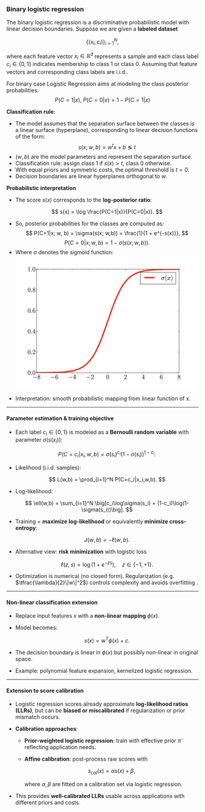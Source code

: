 ### Binary logistic regression

The binary logistic regression is a discriminative probabilistic model with linear decision boundaries. 
Suppose we are given a **labeled dataset**

$$
\{(x_i, c_i)\}_{i=1}^N,
$$

where each feature vector $x_i \in \mathbb{R}^d$ represents a sample and each class label $c_i \in \{0,1\}$ indicates membership to class 1 or class 0. Assuming that feature vectors and corresponding class labels are i.i.d.. 

For binary case Logistic Regression aims at modeling the class posterior probabilities.
$$
P(C=1|x), \ P(C=0|x)=1-P(C=1|x)
$$

**Classification rule**:
- The model assumes that the separation surface between the classes
is a linear surface (hyperplane), corresponding to linear decision
functions of the form:
  $$
  s(x; w, b)=w^tx+b  \lessgtr t
  $$
- $(w,b)$ are the model parameters and represent the separation
surface.
- Classification rule: assign class 1 if $s(x)> t$, class 0 otherwise.
- With equal priors and symmetric costs, the optimal threshold is $t=0$.
- Decision boundaries are linear hyperplanes orthogonal to $w$.

**Probabilistic interpretation** 
* The score $s(x)$ corresponds to the **log-posterior ratio**:

  $$
  s(x) = \log \frac{P(C=1|x)}{P(C=0|x)}.
  $$
- So, posterior probabilities for the classes are computed as: 
  $$
  P(C=1|x; w, b) = \sigma(s(x; w,b)) = \frac{1}{1 + e^{-s(x)}}, 
  $$
  $$
  P(C=0|x; w,b) = 1 - \sigma(s(x;w,b)).
  $$
- Where $\sigma$ denotes the sigmoid function:
![sigmoid](./sigmoid.png) 
* Interpretation: smooth probabilistic mapping from linear function of x.

---

#### **Parameter estimation & training objective**

* Each label $c_i \in \{0,1\}$ is modeled as a **Bernoulli random variable** with parameter $\sigma(s(x_i))$:

  $$
  P(C=c_i|x_i,w,b) = \sigma(s_i)^{c_i}(1-\sigma(s_i))^{1-c_i}.
  $$
* Likelihood (i.i.d. samples):

  $$
  L(w,b) = \prod_{i=1}^N P(C=c_i|x_i,w,b).
  $$
* Log-likelihood:

  $$
  \ell(w,b) = \sum_{i=1}^N \big[c_i\log\sigma(s_i) + (1-c_i)\log(1-\sigma(s_i))\big].
  $$
* Training = **maximize log-likelihood** or equivalently **minimize cross-entropy**:

  $$
  J(w,b) = -\ell(w,b).
  $$
* Alternative view: **risk minimization** with logistic loss

  $$
  \ell(z,s) = \log(1+e^{-z s}), \quad z \in \{-1,+1\}.
  $$
* Optimization is numerical (no closed form). Regularization (e.g. $\tfrac{\lambda}{2}\|w\|^2$) controls complexity and avoids overfitting .

---

#### **Non-linear classification extension**

* Replace input features $x$ with a **non-linear mapping** $\phi(x)$.
* Model becomes:

  $$
  s(x) = w^T \phi(x) + c.
  $$
* The decision boundary is linear in $\phi(x)$ but possibly non-linear in original space.
* Example: polynomial feature expansion, kernelized logistic regression.

---

#### **Extension to score calibration**

* Logistic regression scores already approximate **log-likelihood ratios (LLRs)**, but can be **biased or miscalibrated** if regularization or prior mismatch occurs.
* **Calibration approaches**:

  * **Prior-weighted logistic regression**: train with effective prior $\tilde{\pi}$ reflecting application needs.
  * **Affine calibration**: post-process raw scores with

    $$
    s_{cal}(x) = \alpha s(x) + \beta,
    $$

    where $\alpha,\beta$ are fitted on a calibration set via logistic regression.
* This provides **well-calibrated LLRs** usable across applications with different priors and costs.

